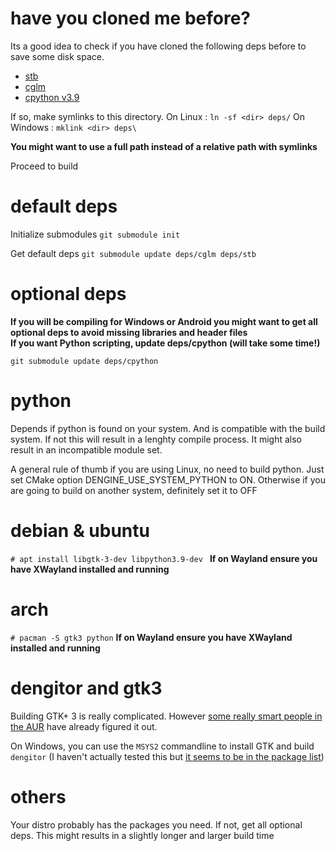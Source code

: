 # have you cloned me before?
Its a good idea to check if you have cloned the following deps before to save some disk space.
- [stb](https://github.com/nothings/stb.git)
- [cglm](https://github.com/recp/cglm.git)
- [cpython v3.9](https://github.com/python/cpython)

If so, make symlinks to this directory.
On Linux : `ln -sf <dir> deps/`
On Windows : `mklink <dir> deps\`

**You might want to use a full path instead of a relative path with symlinks**

Proceed to build

# default deps
Initialize submodules
`git submodule init`

Get default deps
`git submodule update deps/cglm deps/stb`

# optional deps
**If you will be compiling for Windows or Android you might want to get all optional deps to avoid missing libraries and header files**  
**If you want Python scripting, update deps/cpython (will take some time!)**  

`git submodule update deps/cpython`

# python
Depends if python is found on your system. And is compatible with the build system. If not this will result in a lenghty compile process. It might also result in an incompatible module set.

A general rule of thumb if you are using Linux, no need to build python. Just set CMake option DENGINE_USE_SYSTEM_PYTHON to ON. Otherwise if you are going to build on another system, definitely set it to OFF

# debian & ubuntu
`# apt install libgtk-3-dev libpython3.9-dev `
**If on Wayland ensure you have XWayland installed and running**
# arch
`# pacman -S gtk3 python`
**If on Wayland ensure you have XWayland installed and running**

# dengitor and gtk3
Building GTK+ 3 is really complicated. However [some really smart people in the AUR](https://aur.archlinux.org/packages/mingw-w64-gtk3) have already figured it out.

On Windows, you can use the `MSYS2` commandline to install GTK and build `dengitor` (I haven't actually tested this but [it seems to be in the package list](https://packages.msys2.org/base/mingw-w64-gtk3))

# others
Your distro probably has the packages you need. If not, get all optional deps. This might results in a slightly longer and larger build time
